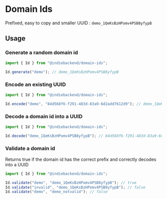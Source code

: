 # Domain Ids

Prefixed, easy to copy and smaller UUID :
`demo_1QeKsBzHPomv4PSB8yfypB`

## Usage

### Generate a random domain id

```javascript
import { Id } from "@indiebackend/domain-ids";

Id.generate("demo"); // demo_1QeKsBzHPomv4PSB8yfypB
```

### Encode an existing UUID

```javascript
import { Id } from "@indiebackend/domain-ids";

Id.encode("demo", "84d568f6-f291-483d-83a9-6d2add7612d9"); // demo_1QeKsBzHPomv4PSB8yfypB
```

### Decode a domain id into a UUID

```javascript
import { Id } from "@indiebackend/domain-ids";

Id.decode("demo_1QeKsBzHPomv4PSB8yfypB"); // 84d568f6-f291-483d-83a9-6d2add7612d9
```

### Validate a domain id

Returns true if the domain id has the correct prefix and correctly decodes into a UUID

```javascript
import { Id } from "@indiebackend/domain-ids";

Id.validate("demo", "demo_1QeKsBzHPomv4PSB8yfypB"); // true
Id.validate("invalid", "demo_1QeKsBzHPomv4PSB8yfypB"); // false
Id.validate("demo", "demo_notvalid"); // false
```
